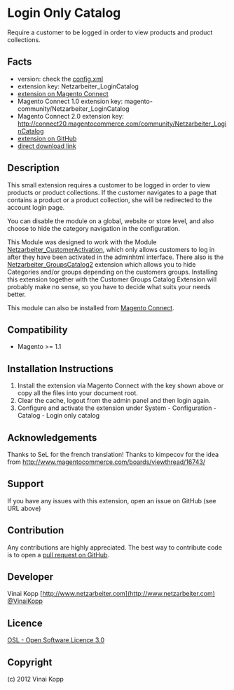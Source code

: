 Login Only Catalog
============================
Require a customer to be logged in order to view products and product collections.

Facts
-----
- version: check the [config.xml](https://github.com/Vinai/loginonlycatalog/blob/master/app/code/community/Netzarbeiter/LoginCatalog/etc/config.xml)
- extension key: Netzarbeiter_LoginCatalog
- [extension on Magento Connect](http://www.magentocommerce.com/magento-connect/login-only-catalog.html)
- Magento Connect 1.0 extension key: magento-community/Netzarbeiter_LoginCatalog
- Magento Connect 2.0 extension key: http://connect20.magentocommerce.com/community/Netzarbeiter_LoginCatalog
- [extension on GitHub](https://github.com/Vinai/loginonlycatalog)
- [direct download link](https://github.com/Vinai/loginonlycatalog/zipball/master)

Description
-----------
This small extension requires a customer to be logged in order to view products or product collections.
If the customer navigates to a page that contains a product or a product collection, she will be redirected to the
account login page.

You can disable the module on a global, website or store level, and also choose to hide the category navigation in the
configuration.

This Module was designed to work with the Module [Netzarbeiter_CustomerActivation][], which
only allows customers to log in after they have been activated in the adminhtml interface.
There also is the [Netzarbeiter_GroupsCatalog2][] extension which allows you to hide Categories
and/or groups depending on the customers groups. Installing this extension together with
the Customer Groups Catalog Extension will probably make no sense, so you have to decide
what suits your needs better.

This module can also be installed from [Magento Connect][mc].

[mc]: http://www.magentocommerce.com/magento-connect/login-only-catalog.html "The Login Only Catalog Extension on Magento Connect"
[Netzarbeiter_CustomerActivation]: http://www.magentocommerce.com/magento-connect/customer-activation.html "The CustomerActivation Extension on Magento Connect"
[Netzarbeiter_GroupsCatalog2]: https://github.com/Vinai/groupscatalog2 "GroupsCatalog 2"

Compatibility
-------------
- Magento >= 1.1

Installation Instructions
-------------------------
1. Install the extension via Magento Connect with the key shown above or copy all the files into your document root.
2. Clear the cache, logout from the admin panel and then login again.
3. Configure and activate the extension under System - Configuration - Catalog - Login only catalog

Acknowledgements
----------------
Thanks to SeL for the french translation!
Thanks to kimpecov for the idea from http://www.magentocommerce.com/boards/viewthread/16743/

Support
-------
If you have any issues with this extension, open an issue on GitHub (see URL above)

Contribution
------------
Any contributions are highly appreciated. The best way to contribute code is to open a
[pull request on GitHub](https://help.github.com/articles/using-pull-requests).

Developer
---------
Vinai Kopp
[http://www.netzarbeiter.com](http://www.netzarbeiter.com)
[@VinaiKopp](https://twitter.com/VinaiKopp)

Licence
-------
[OSL - Open Software Licence 3.0](http://opensource.org/licenses/osl-3.0.php)

Copyright
---------
(c) 2012 Vinai Kopp